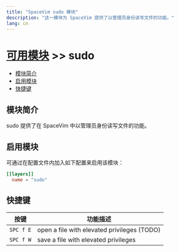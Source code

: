 ```yaml
---
title: "SpaceVim sudo 模块"
description: "这一模块为 SpaceVim 提供了以管理员身份读写文件的功能。"
lang: cn
---
```


# [可用模块](../) >> sudo

<!-- vim-markdown-toc GFM -->

- [模块简介](#模块简介)
- [启用模块](#启用模块)
- [快捷键](#快捷键)

<!-- vim-markdown-toc -->

## 模块简介

sudo 提供了在 SpaceVim 中以管理员身份读写文件的功能。

## 启用模块

可通过在配置文件内加入如下配置来启用该模块：

```toml
[[layers]]
  name = "sudo"
```

## 快捷键

| 按键      | 功能描述                                    |
| --------- | ------------------------------------------- |
| `SPC f E` | open a file with elevated privileges (TODO) |
| `SPC f W` | save a file with elevated privileges        |
